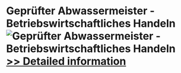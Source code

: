 # Geprüfter Abwassermeister - Betriebswirtschaftliches Handeln<br />![Geprüfter Abwassermeister - Betriebswirtschaftliches Handeln](https://mycommerce.akamaized.net/api/pimages/P300579751/BIG/300579751.JPG)<br />[>> Detailed information](https://secure.shareit.com/shareit/product.html?productid=300579751&affiliateid=200057808)